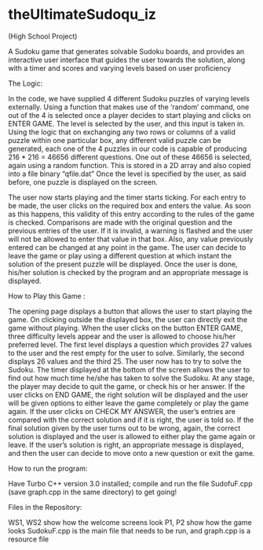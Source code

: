theUltimateSudoqu_iz
====================

(High School Project)

A Sudoku game that generates solvable Sudoku boards, and provides an interactive user interface that guides the user towards the solution, along with a timer and scores and varying levels based on user proficiency 

The Logic:

   In the code, we have supplied 4 different Sudoku puzzles of varying levels externally. Using a function that makes use of the ‘random’ command, one out of the 4 is selected once a player decides to start playing and clicks on ENTER GAME. The level is selected by the user, and this input is taken in. Using the logic that on exchanging any two rows or columns of a valid puzzle within one particular box, any different valid puzzle can be generated, each one of the 4 puzzles in our code is capable of producing 216 * 216 = 46656 different questions. One out of these 46656 is selected, again using a random function. This is stored in a 2D array and also copied into a file binary “qfile.dat” Once the level is specified by the user, as said before, one puzzle is displayed on the screen. 

   The user now starts playing and the timer starts ticking. For each entry to be made, the user clicks on the required box and enters the value. As soon as this happens, this validity of this entry according to the rules of the game is checked. Comparisons are made with the original question and the previous entries of the user. If it is invalid, a warning is flashed and the user will not be allowed to enter that value in that box. Also, any value previously entered can be changed at any point in the game. The user can decide to leave the game or play using a different question at which instant the solution of the present puzzle will be displayed. Once the user is done, his/her solution is checked by the program and an appropriate message is displayed.



How to Play this Game :

The opening page displays a button that allows the user to start playing the game. On clicking outside the displayed box, the user can directly exit the game without playing. When the user clicks on the button ENTER GAME, three difficulty levels appear and the user is allowed to choose his/her preferred level. 
The first level displays a question which provides 27 values to the user and the rest empty for the user to solve. Similarly, the second displays 26 values and the third 25. 
The user now has to try to solve the Sudoku. The timer displayed at the bottom of the screen allows the user to find out how much time he/she has taken to solve the Sudoku. At any stage, the player may decide to quit the game, or check his or her answer. If the user clicks on END GAME, the right solution will be displayed and the user will be given options to either leave the game completely or play the game again. If the user clicks on CHECK MY ANSWER, the user’s entries are compared with the correct solution and if it is right, the user is told so. If the final solution given by the user turns out to be wrong, again, the correct solution is displayed and the user is allowed to either play the game again or leave. If the user’s solution is right, an appropriate message is displayed, and then the user can decide to move onto a new question or exit the game.

How to run the program:

Have Turbo C++ version 3.0 installed; compile and run the file SudofuF.cpp (save graph.cpp in the same directory) to get going! 

Files in the Repository: 

WS1, WS2 show how the welcome screens look
P1, P2 show how the game looks
SudokuF.cpp is the main file that needs to be run, and graph.cpp is a resource file


